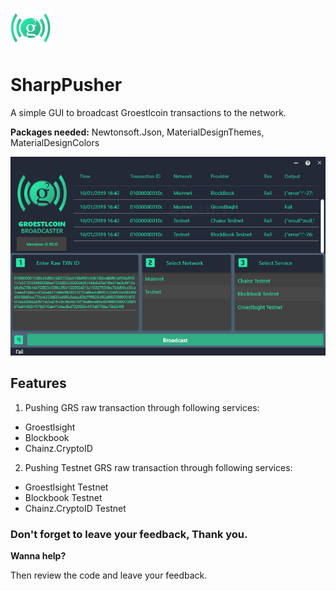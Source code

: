 ![ScreenShot](IMG/GRS_Pusher_Logo.png)
# SharpPusher
A simple GUI to broadcast Groestlcoin transactions to the network.

**Packages needed:** Newtonsoft.Json, MaterialDesignThemes, MaterialDesignColors

![ScreenShot](IMG/Screenshot.png)


## Features

1. Pushing GRS raw transaction through following services:
* Groestlsight
* Blockbook
* Chainz.CryptoID
2. Pushing Testnet GRS raw  transaction through following services:
* Groestlsight Testnet
* Blockbook Testnet
* Chainz.CryptoID Testnet


### Don't forget to leave your feedback, Thank you.
**Wanna help?** 

Then review the code and leave your feedback.

